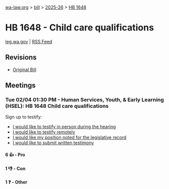 [wa-law.org](/) > [bill](/bill/) > [2025-26](/bill/2025-26/) > [HB 1648](/bill/2025-26/hb/1648/)

# HB 1648 - Child care qualifications
[leg.wa.gov](https://app.leg.wa.gov/billsummary?BillNumber=1648&Year=2025&Initiative=false) | [RSS Feed](./rss.xml)

## Revisions
* [Original Bill](1/)

## Meetings
### Tue 02/04 01:30 PM - Human Services, Youth, & Early Learning (HSEL): HB 1648 Child care qualifications
Sign up to testify:
* [I would like to testify in person during the hearing](https://app.leg.wa.gov/csi/Testifier/Add?chamber=House&mId=32660&aId=162532&caId=25394&tId=1)
* [I would like to testify remotely](https://app.leg.wa.gov/csi/Testifier/Add?chamber=House&mId=32660&aId=162532&caId=25394&tId=2)
* [I would like my position noted for the legislative record](https://app.leg.wa.gov/csi/Testifier/Add?chamber=House&mId=32660&aId=162532&caId=25394&tId=3)
* [I would like to submit written testimony](https://app.leg.wa.gov/csi/Testifier/Add?chamber=House&mId=32660&aId=162532&caId=25394&tId=4)

#### 6 👍 - Pro

#### 1 👎 - Con

#### 1 ❓ - Other
